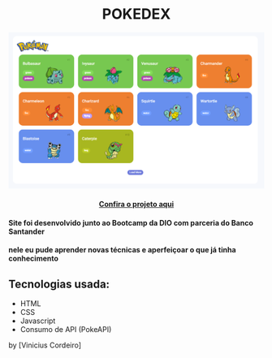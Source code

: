 <h1 align="center"> POKEDEX </h1>

<img src="assets/img/Image-pokedex.png" alt="Imagem do projeto">

<h4 align="center"><a href="" target="_blank" >Confira o projeto aqui</a></h4>

#### Site foi desenvolvido junto ao Bootcamp da DIO com parceria do Banco Santander
#### nele eu pude aprender novas técnicas e aperfeiçoar o que já tinha conhecimento

## Tecnologias usada:

- HTML
- CSS
- Javascript
- Consumo de API (PokeAPI)

by [Vinicius Cordeiro]
